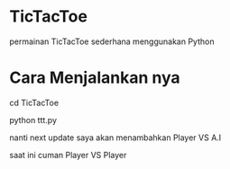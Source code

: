 # TicTacToe
permainan TicTacToe sederhana menggunakan Python

# Cara Menjalankan nya
cd TicTacToe

python ttt.py

nanti next update saya akan menambahkan Player VS A.I

saat ini cuman Player VS Player
